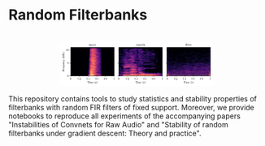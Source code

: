 # Random Filterbanks

<p align="center">
   <br>
  <img src="/Instabilities of Convnets for Raw Audio/plots/spectrograms.pdf" width="300" title="Spectrograms">
</p>

This repository contains tools to study statistics and stability properties of filterbanks with random FIR filters of fixed support. Moreover, we provide notebooks to reproduce all experiments of the accompanying papers "Instabilities of Convnets for Raw Audio" and "Stability of random filterbanks under gradient descent: Theory and practice".
